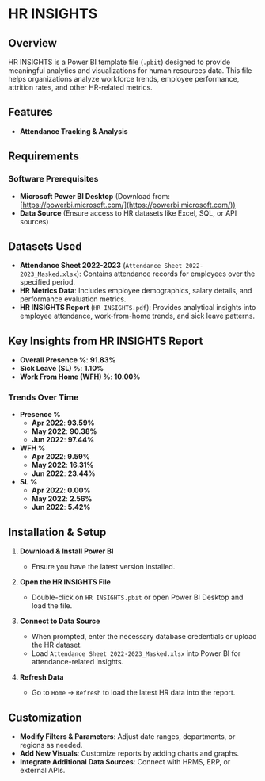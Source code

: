 # HR INSIGHTS

## Overview
HR INSIGHTS is a Power BI template file (`.pbit`) designed to provide meaningful analytics and visualizations for human resources data. This file helps organizations analyze workforce trends, employee performance, attrition rates, and other HR-related metrics.

## Features
- **Attendance Tracking & Analysis**

## Requirements

### Software Prerequisites
- **Microsoft Power BI Desktop** (Download from: [https://powerbi.microsoft.com/](https://powerbi.microsoft.com/))
- **Data Source** (Ensure access to HR datasets like Excel, SQL, or API sources)

## Datasets Used
- **Attendance Sheet 2022-2023** (`Attendance Sheet 2022-2023_Masked.xlsx`): Contains attendance records for employees over the specified period.
- **HR Metrics Data**: Includes employee demographics, salary details, and performance evaluation metrics.
- **HR INSIGHTS Report** (`HR INSIGHTS.pdf`): Provides analytical insights into employee attendance, work-from-home trends, and sick leave patterns.

## Key Insights from HR INSIGHTS Report
- **Overall Presence %**: **91.83%**
- **Sick Leave (SL) %**: **1.10%**
- **Work From Home (WFH) %**: **10.00%**

### **Trends Over Time**
- **Presence %**
  - **Apr 2022**: **93.59%**
  - **May 2022**: **90.38%**
  - **Jun 2022**: **97.44%**
- **WFH %**
  - **Apr 2022**: **9.59%**
  - **May 2022**: **16.31%**
  - **Jun 2022**: **23.44%**
- **SL %**
  - **Apr 2022**: **0.00%**
  - **May 2022**: **2.56%**
  - **Jun 2022**: **5.42%**

## Installation & Setup

1. **Download & Install Power BI**
   - Ensure you have the latest version installed.

2. **Open the HR INSIGHTS File**
   - Double-click on `HR INSIGHTS.pbit` or open Power BI Desktop and load the file.

3. **Connect to Data Source**
   - When prompted, enter the necessary database credentials or upload the HR dataset.
   - Load `Attendance Sheet 2022-2023_Masked.xlsx` into Power BI for attendance-related insights.

4. **Refresh Data**
   - Go to `Home` → `Refresh` to load the latest HR data into the report.

## Customization

- **Modify Filters & Parameters**: Adjust date ranges, departments, or regions as needed.
- **Add New Visuals**: Customize reports by adding charts and graphs.
- **Integrate Additional Data Sources**: Connect with HRMS, ERP, or external APIs.
